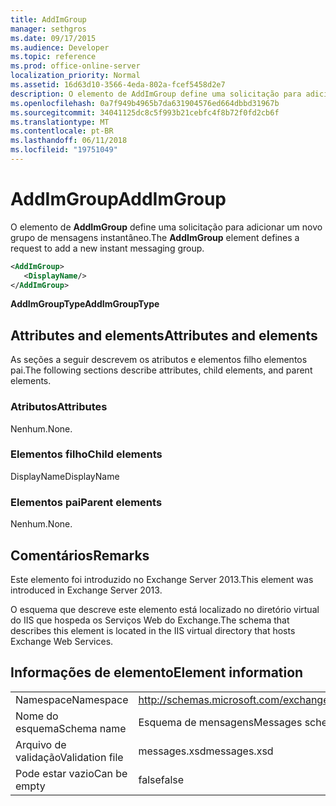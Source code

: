 ```yaml
---
title: AddImGroup
manager: sethgros
ms.date: 09/17/2015
ms.audience: Developer
ms.topic: reference
ms.prod: office-online-server
localization_priority: Normal
ms.assetid: 16d63d10-3566-4eda-802a-fcef5458d2e7
description: O elemento de AddImGroup define uma solicitação para adicionar um novo grupo de mensagens instantâneo.
ms.openlocfilehash: 0a7f949b4965b7da631904576ed664dbbd31967b
ms.sourcegitcommit: 34041125dc8c5f993b21cebfc4f8b72f0fd2cb6f
ms.translationtype: MT
ms.contentlocale: pt-BR
ms.lasthandoff: 06/11/2018
ms.locfileid: "19751049"
---
```

# <a name="addimgroup"></a><span data-ttu-id="dd1fa-103">AddImGroup</span><span class="sxs-lookup"><span data-stu-id="dd1fa-103">AddImGroup</span></span>

<span data-ttu-id="dd1fa-104">O elemento de **AddImGroup** define uma solicitação para adicionar um novo grupo de mensagens instantâneo.</span><span class="sxs-lookup"><span data-stu-id="dd1fa-104">The **AddImGroup** element defines a request to add a new instant messaging group.</span></span> 
  
```XML
<AddImGroup>
   <DisplayName/>
</AddImGroup>
```

 <span data-ttu-id="dd1fa-105">**AddImGroupType**</span><span class="sxs-lookup"><span data-stu-id="dd1fa-105">**AddImGroupType**</span></span>
## <a name="attributes-and-elements"></a><span data-ttu-id="dd1fa-106">Attributes and elements</span><span class="sxs-lookup"><span data-stu-id="dd1fa-106">Attributes and elements</span></span>

<span data-ttu-id="dd1fa-107">As seções a seguir descrevem os atributos e elementos filho elementos pai.</span><span class="sxs-lookup"><span data-stu-id="dd1fa-107">The following sections describe attributes, child elements, and parent elements.</span></span>
  
### <a name="attributes"></a><span data-ttu-id="dd1fa-108">Atributos</span><span class="sxs-lookup"><span data-stu-id="dd1fa-108">Attributes</span></span>

<span data-ttu-id="dd1fa-109">Nenhum.</span><span class="sxs-lookup"><span data-stu-id="dd1fa-109">None.</span></span>
  
### <a name="child-elements"></a><span data-ttu-id="dd1fa-110">Elementos filho</span><span class="sxs-lookup"><span data-stu-id="dd1fa-110">Child elements</span></span>

<span data-ttu-id="dd1fa-111">DisplayName</span><span class="sxs-lookup"><span data-stu-id="dd1fa-111">DisplayName</span></span>
  
### <a name="parent-elements"></a><span data-ttu-id="dd1fa-112">Elementos pai</span><span class="sxs-lookup"><span data-stu-id="dd1fa-112">Parent elements</span></span>

<span data-ttu-id="dd1fa-113">Nenhum.</span><span class="sxs-lookup"><span data-stu-id="dd1fa-113">None.</span></span>
  
## <a name="remarks"></a><span data-ttu-id="dd1fa-114">Comentários</span><span class="sxs-lookup"><span data-stu-id="dd1fa-114">Remarks</span></span>

<span data-ttu-id="dd1fa-115">Este elemento foi introduzido no Exchange Server 2013.</span><span class="sxs-lookup"><span data-stu-id="dd1fa-115">This element was introduced in Exchange Server 2013.</span></span>
  
<span data-ttu-id="dd1fa-116">O esquema que descreve este elemento está localizado no diretório virtual do IIS que hospeda os Serviços Web do Exchange.</span><span class="sxs-lookup"><span data-stu-id="dd1fa-116">The schema that describes this element is located in the IIS virtual directory that hosts Exchange Web Services.</span></span>
  
## <a name="element-information"></a><span data-ttu-id="dd1fa-117">Informações de elemento</span><span class="sxs-lookup"><span data-stu-id="dd1fa-117">Element information</span></span>

|||
|:-----|:-----|
|<span data-ttu-id="dd1fa-118">Namespace</span><span class="sxs-lookup"><span data-stu-id="dd1fa-118">Namespace</span></span>  <br/> |http://schemas.microsoft.com/exchange/services/2006/messages  <br/> |
|<span data-ttu-id="dd1fa-119">Nome do esquema</span><span class="sxs-lookup"><span data-stu-id="dd1fa-119">Schema name</span></span>  <br/> |<span data-ttu-id="dd1fa-120">Esquema de mensagens</span><span class="sxs-lookup"><span data-stu-id="dd1fa-120">Messages schema</span></span>  <br/> |
|<span data-ttu-id="dd1fa-121">Arquivo de validação</span><span class="sxs-lookup"><span data-stu-id="dd1fa-121">Validation file</span></span>  <br/> |<span data-ttu-id="dd1fa-122">messages.xsd</span><span class="sxs-lookup"><span data-stu-id="dd1fa-122">messages.xsd</span></span>  <br/> |
|<span data-ttu-id="dd1fa-123">Pode estar vazio</span><span class="sxs-lookup"><span data-stu-id="dd1fa-123">Can be empty</span></span>  <br/> |<span data-ttu-id="dd1fa-124">false</span><span class="sxs-lookup"><span data-stu-id="dd1fa-124">false</span></span>  <br/> |
   

